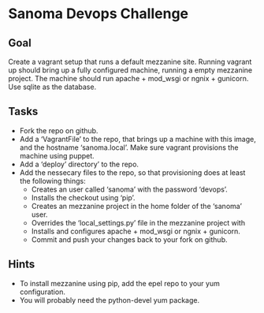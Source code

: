 # Sanoma Devops Challenge

## Goal
Create a vagrant setup that runs a default mezzanine site. Running vagrant up should bring up a fully configured machine, running a empty mezzanine project. The machine should run apache + mod_wsgi or ngnix + gunicorn. Use sqlite as the database.

## Tasks
* Fork the repo on github.
* Add a ‘VagrantFile’ to the repo, that brings up a machine with this image, and the hostname ‘sanoma.local’. Make sure vagrant provisions the machine using puppet.
* Add a ‘deploy’ directory’ to the repo. 
* Add the nessecary files to the repo, so that provisioning does at least the following things:
  * Creates an user called ‘sanoma’ with the password ‘devops’.
  * Installs the checkout using ‘pip’.
  * Creates an mezzanine project in the home folder of the ‘sanoma’ user.
  * Overrides the ‘local_settings.py’ file in the mezzanine project with
  * Installs and configures apache + mod_wsgi or ngnix + gunicorn.
  * Commit and push your changes back to your fork on github.

## Hints
* To install mezzanine using pip, add the epel repo to your yum configuration.
* You will probably need the python-devel yum package.
